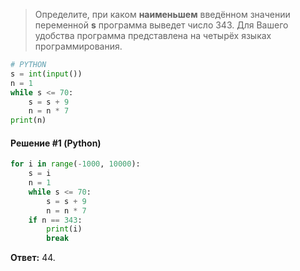 > Определите, при каком **наименьшем** введённом значении переменной **s** программа выведет число 343. Для Вашего удобства программа представлена на четырёх языках программирования.

```python
# PYTHON
s = int(input())
n = 1
while s <= 70:
    s = s + 9
    n = n * 7
print(n)
```

#### Решение #1 (Python)
```python
for i in range(-1000, 10000):
    s = i
    n = 1
    while s <= 70:
        s = s + 9
        n = n * 7
    if n == 343:
        print(i)
        break
```
**Ответ:** 44.
